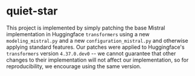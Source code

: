 # quiet-star

This project is implemented by simply patching the base Mistral implementation in Huggingface `transformers` using a new `modeling_mistral.py` and a new `configuration_mistral.py` and otherwise applying standard features. Our patches were applied to Huggingface's `transformers` version `4.37.0.dev0` -- we cannot guarantee that other changes to their implementation will not affect our implementation, so for reproducibility, we encourage using the same version.
